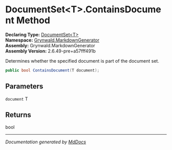 ﻿<!--  
  <auto-generated>   
    The contents of this file were generated by a tool.  
    Changes to this file may be list if the file is regenerated  
  </auto-generated>   
-->

# DocumentSet\<T\>.ContainsDocument Method

**Declaring Type:** [DocumentSet\<T\>](../index.md)  
**Namespace:** [Grynwald.MarkdownGenerator](../../index.md)  
**Assembly:** Grynwald.MarkdownGenerator  
**Assembly Version:** 2.6.49\-pre+a57fff491b

Determines whether the specified document is part of the document set.

```csharp
public bool ContainsDocument(T document);
```

## Parameters

`document`  T

## Returns

bool

___

*Documentation generated by [MdDocs](https://github.com/ap0llo/mddocs)*
